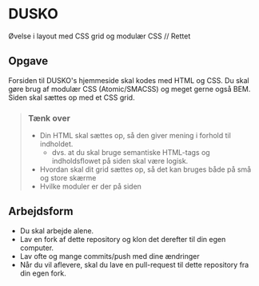 # DUSKO
Øvelse i layout med CSS grid og modulær CSS // Rettet

## Opgave
Forsiden til DUSKO's hjemmeside skal kodes med HTML og CSS. Du skal gøre brug af modulær CSS (Atomic/SMACSS) og meget gerne også BEM.
Siden skal sættes op med et CSS grid.

> ### Tænk over
> * Din HTML skal sættes op, så den giver mening i forhold til indholdet.  
>   * dvs. at du skal bruge semantiske HTML-tags og indholdsflowet på siden skal være logisk.
> * Hvordan skal dit grid sættes op, så det kan bruges både på små og store skærme
> * Hvilke moduler er der på siden

## Arbejdsform
* Du skal arbejde alene.
* Lav en fork af dette repository og klon det derefter til din egen computer.
* Lav ofte og mange commits/push med dine ændringer
* Når du vil aflevere, skal du lave en pull-request til dette repository fra din egen fork.
